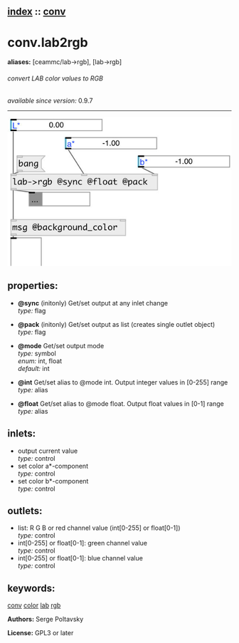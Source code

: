 [index](index.html) :: [conv](category_conv.html)
---

# conv.lab2rgb
**aliases:** [ceammc/lab-&gt;rgb], [lab-&gt;rgb]


###### convert LAB color values to RGB

*available since version:* 0.9.7

---




[![example](../examples/img/conv.lab2rgb.jpg)](../examples/pd/conv.lab2rgb.pd)







## properties:

* **@sync** (initonly)
Get/set output at any inlet change<br>
_type:_ flag<br>

* **@pack** (initonly)
Get/set output as list (creates single outlet object)<br>
_type:_ flag<br>

* **@mode** 
Get/set output mode<br>
_type:_ symbol<br>
_enum:_ int, float<br>
_default:_ int<br>

* **@int** 
Get/set alias to @mode int. Output integer values in [0-255] range<br>
_type:_ alias<br>

* **@float** 
Get/set alias to @mode float. Output float values in [0-1] range<br>
_type:_ alias<br>



## inlets:

* output current value<br>
_type:_ control
* set color a*-component<br>
_type:_ control
* set color b*-component<br>
_type:_ control



## outlets:

* list: R G B or red channel value (int[0-255] or float[0-1])<br>
_type:_ control
* int[0-255] or float[0-1]: green channel value<br>
_type:_ control
* int[0-255] or float[0-1]: blue channel value<br>
_type:_ control



## keywords:

[conv](keywords/conv.html)
[color](keywords/color.html)
[lab](keywords/lab.html)
[rgb](keywords/rgb.html)






**Authors:** Serge Poltavsky




**License:** GPL3 or later





